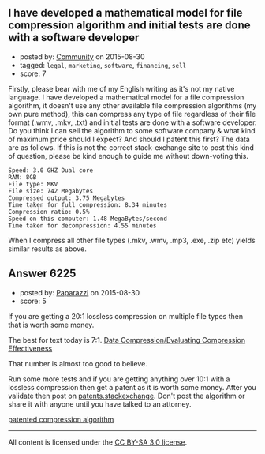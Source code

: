 ## I have developed a mathematical model for file compression algorithm and initial tests are done with a software developer

- posted by: [Community](https://stackexchange.com/users/-1/community) on 2015-08-30
- tagged: `legal`, `marketing`, `software`, `financing`, `sell`
- score: 7

<p>Firstly, please bear with me of my English writing as it's not my native language. I have developed a mathematical model for a file compression algorithm, it doesn't use any other available file compression algorithms (my own pure method), this can compress any type of file regardless of their file format (.wmv, .mkv, .txt) and initial tests are done with a software developer. Do you think I can sell the algorithm to some software company &amp; what kind of maximum price should I expect? And should I patent this first? The data are as follows. If this is not the correct stack-exchange site to post this kind of question, please be kind enough to guide me without down-voting this. </p>

<pre><code>Speed: 3.0 GHZ Dual core
RAM: 8GB
File type: MKV
File size: 742 Megabytes
Compressed output: 3.75 Megabytes
Time taken for full compression: 8.34 minutes
Compression ratio: 0.5% 
Speed on this computer: 1.48 MegaBytes/second
Time taken for decompression: 4.55 minutes
</code></pre>

<p>When I compress all other file types (.mkv, .wmv, .mp3, .exe, .zip etc) yields similar results as above.</p>



## Answer 6225

- posted by: [Paparazzi](https://stackexchange.com/users/300272/paparazzi) on 2015-08-30
- score: 5

<p>If you are getting a 20:1 lossless compression on multiple file types then that is worth some money.     </p>

<p>The best for text today is 7:1.   <a href="https://en.wikibooks.org/wiki/Data_Compression/Evaluating_Compression_Effectiveness" rel="nofollow noreferrer">Data Compression/Evaluating Compression Effectiveness</a></p>

<p>That number is almost too good to believe.  </p>

<p>Run some more tests and if you are getting anything over 10:1 with a lossless compression then get a patent as it is worth some money. 
After you validate then post on <a href="https://patents.stackexchange.com/">patents.stackexchange</a>.  Don't post the algorithm or share it with anyone until you have talked to an attorney.  </p>

<p><a href="https://en.wikipedia.org/wiki/Lempel%E2%80%93Ziv%E2%80%93Welch" rel="nofollow noreferrer">patented compression algorithm</a></p>




---

All content is licensed under the [CC BY-SA 3.0 license](https://creativecommons.org/licenses/by-sa/3.0/).
